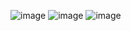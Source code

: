 ![image](https://github.com/user-attachments/assets/6d5da141-de28-472d-9b97-58224c4d08fb)
![image](https://github.com/user-attachments/assets/80fff833-27f7-4d01-a967-d496eace33ae)
![image](https://github.com/user-attachments/assets/ab26a473-62d2-4bcf-b03a-3b2561daf8a2)
